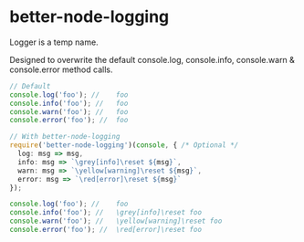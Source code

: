 # better-node-logging
Logger is a temp name.

Designed to overwrite the default console.log, console.info, console.warn & console.error method calls.
```ts
// Default
console.log('foo'); //    foo
console.info('foo'); //   foo
console.warn('foo'); //   foo
console.error('foo'); //  foo

// With better-node-logging
require('better-node-logging')(console, { /* Optional */
  log: msg => msg,
  info: msg => `\grey[info]\reset ${msg}`,
  warn: msg => `\yellow[warning]\reset ${msg}`,
  error: msg => `\red[error]\reset ${msg}`
});

console.log('foo'); //    foo
console.info('foo'); //   \grey[info]\reset foo
console.warn('foo'); //   \yellow[warning]\reset foo
console.error('foo'); //  \red[error]\reset foo
```
